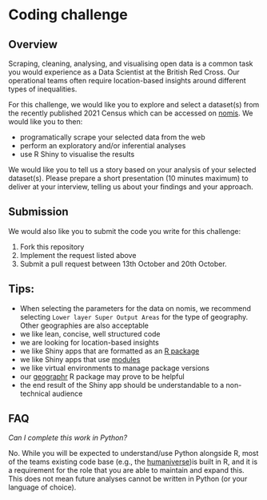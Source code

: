 # Coding challenge

## Overview
Scraping, cleaning, analysing, and visualising open data is a common task you would experience as a Data Scientist at the British Red Cross. Our operational teams often require location-based insights around different types of inequalities.

For this challenge, we would like you to explore and select a dataset(s) from the recently published 2021 Census which can be accessed on [nomis](https://www.nomisweb.co.uk/sources/census_2021). We would like you to then:

- programatically scrape your selected data from the web
- perform an exploratory and/or inferential analyses
- use R Shiny to visualise the results

We would like you to tell us a story based on your analysis of your selected dataset(s). Please prepare a short presentation (10 minutes maximum) to deliver at your interview, telling us about your findings and your approach.

## Submission
We would also like you to submit the code you write for this challenge:
1. Fork this repository
2. Implement the request listed above
3. Submit a pull request between 13th October and 20th October.

## Tips:
- When selecting the parameters for the data on nomis, we recommend selecting `Lower layer Super Output Areas` for the type of geography. Other geographies are also acceptable
- we like lean, concise, well structured code
- we are looking for location-based insights
- we like Shiny apps that are formatted as an [R package](https://mastering-shiny.org/scaling-packaging.html)
- we like Shiny apps that use [modules](https://mastering-shiny.org/scaling-modules.html)
- we like virtual environments to manage package versions
- our [geographr](https://github.com/humaniverse/geographr) R package may prove to be helpful
- the end result of the Shiny app should be understandable to a non-technical audience

## FAQ
*Can I complete this work in Python?*

No. While you will be expected to understand/use Python alongside R, most of the teams existing code base (e.g., the [humaniverse](https://github.com/humaniverse))is built in R, and it is a requirement for the role that you are able to maintain and expand this. This does not mean future analyses cannot be written in Python (or your language of choice).
